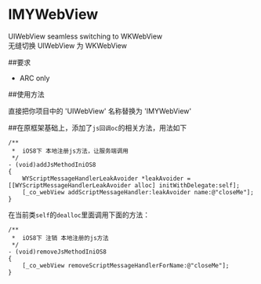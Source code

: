 # IMYWebView
UIWebView seamless switching to WKWebView <br>
无缝切换 UIWebView 为 WKWebView  

##要求


* ARC only

##使用方法

直接把你项目中的 'UIWebView' 名称替换为 'IMYWebView'

##在原框架基础上，添加了`js回调oc`的相关方法，用法如下
```
/**
 *  iOS8下 本地注册js方法，让服务端调用
 */
- (void)addJsMethodIniOS8
{
    WYScriptMessageHandlerLeakAvoider *leakAvoider = [[WYScriptMessageHandlerLeakAvoider alloc] initWithDelegate:self];
    [_co_webView addScriptMessageHandler:leakAvoider name:@"closeMe"];
}
```
在当前类`self`的`dealloc`里面调用下面的方法：

```
/**
 *  iOS8下 注销 本地注册的js方法
 */
- (void)removeJsMethodIniOS8
{
    [_co_webView removeScriptMessageHandlerForName:@"closeMe"];
}
```
